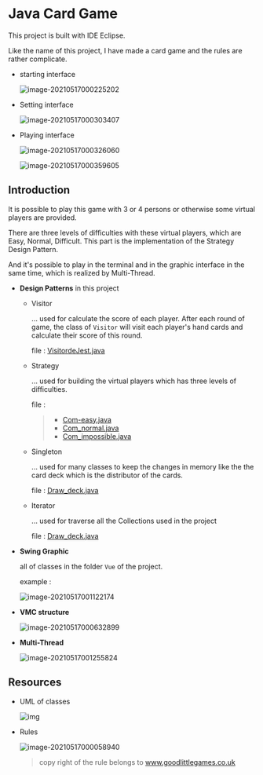 # Java Card Game

This project is built with IDE Eclipse.

Like the name of this project, I have made a  card game and the rules are rather complicate.

- starting interface

  ![image-20210517000225202](https://raw.githubusercontent.com/therealdarkflamemaster/Java_card_game/master/image_de_projet/image-20210517000225202.png)

- Setting interface

  ![image-20210517000303407](https://raw.githubusercontent.com/therealdarkflamemaster/Java_card_game/master/image_de_projet/image-20210517000303407.png)

- Playing interface

  ![image-20210517000326060](https://raw.githubusercontent.com/therealdarkflamemaster/Java_card_game/master/image_de_projet/image-20210517000326060.png)

  ![image-20210517000359605](https://raw.githubusercontent.com/therealdarkflamemaster/Java_card_game/master/image_de_projet/image-20210517000359605.png)

## Introduction

It is possible to play this game with 3 or 4 persons or otherwise some virtual players are provided.

There are three levels of difficulties with these virtual players, which are Easy, Normal, Difficult. This part is the implementation of the Strategy Design Pattern.

And it's possible to play in the terminal and in the graphic interface in the same time, which is realized by Multi-Thread.



- **Design Patterns** in this project

    - Visitor

      ... used for calculate the score of each player. After each round of game, the class of `Visitor` will visit each player's hand cards and calculate their score of this round.

      file : [VisitordeJest.java](https://github.com/therealdarkflamemaster/Java_card_game/tree/master/src/CARD/VisitordeJest.java)
      



  - Strategy

    ... used for building the virtual players which has three levels of difficulties.

    file : 
    > - [Com-easy.java](https://github.com/therealdarkflamemaster/Java_card_game/blob/master/src/Livrable_1/Com_easy.java)
    > - [Com_normal.java](https://github.com/therealdarkflamemaster/Java_card_game/blob/master/src/Livrable_1/Com_normal.java)
    > - [Com_impossible.java](https://github.com/therealdarkflamemaster/Java_card_game/blob/master/src/Livrable_1/Com_impossible.java)




  - Singleton

    ... used for many classes to keep the changes in memory like the the card deck which is the distributor of the cards.

    file : [Draw_deck.java](https://github.com/therealdarkflamemaster/Java_card_game/tree/master/src/CARD/Draw_deck.java) 




  - Iterator

    ... used for traverse all the Collections used in the project

    file : [Draw_deck.java](https://github.com/therealdarkflamemaster/Java_card_game/tree/master/src/CARD/Draw_deck.java) 



- **Swing Graphic**

  all of classes in the folder `Vue` of the project.

  example :

  ![image-20210517001122174](https://raw.githubusercontent.com/therealdarkflamemaster/Java_card_game/master/image_de_projet/image-20210517001122174.png)

- **VMC structure**

  ![image-20210517000632899](https://raw.githubusercontent.com/therealdarkflamemaster/Java_card_game/master/image_de_projet/image-20210517000632899.png)

- **Multi-Thread**

  ![image-20210517001255824](https://raw.githubusercontent.com/therealdarkflamemaster/Java_card_game/master/image_de_projet/image-20210517001255824.png)

## Resources

- UML of classes

  ![img](https://raw.githubusercontent.com/therealdarkflamemaster/Java_card_game/master/image_de_projet/Diag_class_uml.jpg)

- Rules

  ![image-20210517000058940](https://raw.githubusercontent.com/therealdarkflamemaster/Java_card_game/master/image_de_projet/image-20210517000058940.png)

  >  copy right of the rule belongs to www.goodlittlegames.co.uk
